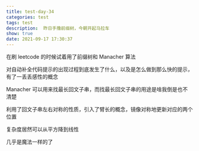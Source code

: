 ```yaml
---
title: test-day-34
categories: test
tags: test
description:  昨日手撸前缀树，今朝开起马拉车
show: true
date: 2021-09-17 17:30:37
---
```


在刷 leetcode 的时候试着用了前缀树和 Manacher 算法

对自动补全代码提示的出现过程到底发生了什么，以及是怎么做到那么快的提示，有了一丢丢感性的概念

Manacher 可以用来找最长回文子串，而找最长回文子串的用途是啥我倒是也不清楚

利用了回文子串左右对称的性质，引入了臂长的概念，镜像对称地更新对应的两个位置

复杂度居然可以从平方降到线性

几乎是魔法一样的了